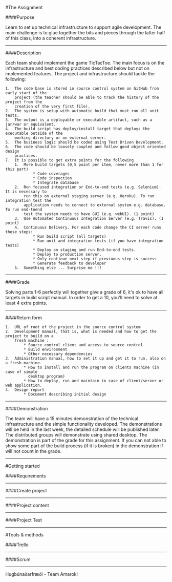 
#The Assignment


####Purpose 

Learn to set up technical infrastructure to support agile development. The main challenge is
to glue together the bits and pieces through the latter half of this class, into a coherent
infrastructure.

---

####Description

Each team should implement the game TicTacToe. The main focus is on the infrastructure
and best coding practices described below but not on implemented features.
The project and infrastructure should tackle the following:

    1.  The code base is stored in source control system on GitHub from early start of the
        project (the teacher should be able to track the history of the project from the
        creation of the very first file).
    2.  The system is setup with automatic build that must run all unit tests.
    3.  The output is a deployable or executable artifact, such as a jar/war or equivalent. 
    4.  The build script has deploy/install target that deploys the executable outside of the
        working directory or on external server.
    5.  The business logic should be coded using Test Driven Development.
    6.  The code should be loosely coupled and follow good object oriented design
        practices.
    7.  It is possible to get extra points for the following
        1.  More build targets (0,5 point per item, never more than 1 for this part)
                * Code coverages
                * Code inspection
                * Integrate database
        2.  Run focused integration or End-to-end tests (e.g. Selenium). It is necessary to
            run this on external staging server (e.g. Heroku). To run integration test the
            application needs to connect to external system e.g. database. To run end-toend
            test the system needs to have GUI (e.g. webUI). (1 point)
        3.  Use Automated Continuous Integration Server (e.g. Travis). (1 point)
        4.  Continuous Delivery. For each code change the CI server runs these steps:
                * Run build script (all targets)
                * Run unit and integration tests (if you have integration tests)
                * Deploy on staging and run End-to-end tests.
                * Deploy to production server.
                * Only continue next step if previuous step is success
                * Generate feedback to developer
        5.  Something else ... Surprise me !!!
    
---

####Grade

Solving parts 1-6 perfectly will together give a grade of 6, it's ok to have all targets in 
build script manual. In order to get a 10, you'll need to solve at least 4 extra points.

---

####Return form

    
    1.  URL of root of the project in the source control system
    2.  Development manual, that is, what is needed and how to get the project to build on a
        fresh machine :
            * Source control client and access to source control
            * Build environment
            * Other necessary dependencies
    3.  Administration manual, how to set it up and get it to run, also on a fresh machine.
            * How to install and run the program on clients machine (in case of simple 
              desktop program)
            * How to deploy, run and maintain in case of client/server or web application.
    4.  Design report
            * Document describing initial design

---

####Demonstration

The team will have a 15 minutes demonstration of the technical infrastructure and the simple
functionality developed. The demonstrations will be held in the last week, the detailed
schedule will be published later. The distributed groups will demonstrate using shared
desktop. The demonstration is part of the grade for this assignment. If you can not able to
show some part of the build process (if it is broken) in the demonstration if will not
count in the grade.

---

#Getting started


####Requirements

---

####Create project

---

####Project content

---


####Project Test

---


#Tools & methods


####Trello

---

####Scrum



---

Hugbúnaðarfræði - Team Amarok!
